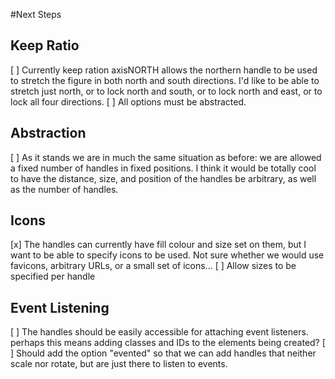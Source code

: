 #Next Steps

## Keep Ratio

[ ] Currently keep ration axisNORTH allows the northern handle to be used to stretch
    the figure in both north and south directions. I'd like to be able to stretch
    just north, or to lock north and south, or to lock north and east, or to lock
    all four directions.
[ ] All options must be abstracted.

## Abstraction

[ ] As it stands we are in much the same situation as before: we are allowed a fixed
    number of handles in fixed positions. I think it would be totally cool to have the
    distance, size, and position of the handles be arbitrary, as well as the number of
    handles.

## Icons

[x] The handles can currently have fill colour and size set on them, but I want to be
    able to specify icons to be used. Not sure whether we would use favicons, arbitrary
    URLs, or a small set of icons...
[ ] Allow sizes to be specified per handle

## Event Listening

[ ] The handles should be easily accessible for attaching event listeners.
    perhaps this means adding classes and IDs to the elements being created?
[ ] Should add the option "evented" so that we can add handles that neither
    scale nor rotate, but are just there to listen to events.
